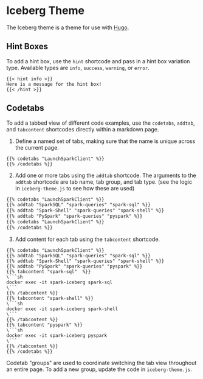 # Iceberg Theme

The Iceberg theme is a theme for use with [Hugo](https://gohugo.io/).

## Hint Boxes

To add a hint box, use the `hint` shortcode and pass in a hint box variation type. Available
types are `info`, `success`, `warning`,  or `error`.

```
{{< hint info >}}
Here is a message for the hint box!
{{< /hint >}}
```

## Codetabs

To add a tabbed view of different code examples, use the `codetabs`, `addtab`, and `tabcontent` shortcodes directly
within a markdown page.

1. Define a named set of tabs, making sure that the name is unique across the current page.
```
{{% codetabs "LaunchSparkClient" %}}
{{% /codetabs %}}
```

2. Add one or more tabs using the `addtab` shortcode. The arguments to the `addtab` shortcode are tab name, tab group,
and tab type. (see the logic in `iceberg-theme.js` to see how these are used)
```css
{{% codetabs "LaunchSparkClient" %}}
{{% addtab "SparkSQL" "spark-queries" "spark-sql" %}}
{{% addtab "Spark-Shell" "spark-queries" "spark-shell" %}}
{{% addtab "PySpark" "spark-queries" "pyspark" %}}
{{% codetabs "LaunchSparkClient" %}}
{{% /codetabs %}}
```

3. Add content for each tab using the `tabcontent` shortcode.
```
{{% codetabs "LaunchSparkClient" %}}
{{% addtab "SparkSQL" "spark-queries" "spark-sql" %}}
{{% addtab "Spark-Shell" "spark-queries" "spark-shell" %}}
{{% addtab "PySpark" "spark-queries" "pyspark" %}}
{{% tabcontent "spark-sql"  %}}
\```sh
docker exec -it spark-iceberg spark-sql
\```
{{% /tabcontent %}}
{{% tabcontent "spark-shell" %}}
\```sh
docker exec -it spark-iceberg spark-shell
\```
{{% /tabcontent %}}
{{% tabcontent "pyspark" %}}
\```sh
docker exec -it spark-iceberg pyspark
\```
{{% /tabcontent %}}
{{% /codetabs %}}
```

Codetab "groups" are used to coordinate switching the tab view throughout an entire page.
To add a new group, update the code in `iceberg-theme.js`.